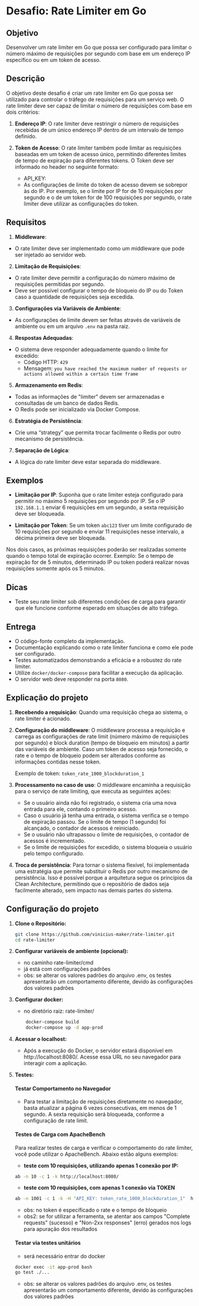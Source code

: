 # Desafio: Rate Limiter em Go

## Objetivo
Desenvolver um rate limiter em Go que possa ser configurado para limitar o número máximo de requisições por segundo com base em um endereço IP específico ou em um token de acesso.

## Descrição
O objetivo deste desafio é criar um rate limiter em Go que possa ser utilizado para controlar o tráfego de requisições para um serviço web. O rate limiter deve ser capaz de limitar o número de requisições com base em dois critérios:

1. **Endereço IP**: O rate limiter deve restringir o número de requisições recebidas de um único endereço IP dentro de um intervalo de tempo definido.

2. **Token de Acesso**: O rate limiter também pode limitar as requisições baseadas em um token de acesso único, permitindo diferentes limites de tempo de expiração para diferentes tokens. O Token deve ser informado no header no seguinte formato:
   - API_KEY: <TOKEN> 
   - As configurações de limite do token de acesso devem se sobrepor às do IP. Por exemplo, se o limite por IP for de 10 requisições por segundo e o de um token for de 100 requisições por segundo, o rate limiter deve utilizar as configurações do token.

## Requisitos

1. **Middleware**:
- O rate limiter deve ser implementado como um middleware que pode ser injetado ao servidor web.

2. **Limitação de Requisições**:
- O rate limiter deve permitir a configuração do número máximo de requisições permitidas por segundo.
- Deve ser possível configurar o tempo de bloqueio do IP ou do Token caso a quantidade de requisições seja excedida.

3. **Configurações via Variáveis de Ambiente**:
- As configurações de limite devem ser feitas através de variáveis de ambiente ou em um arquivo `.env` na pasta raiz.

4. **Respostas Adequadas**:
- O sistema deve responder adequadamente quando o limite for excedido:
    - Código HTTP: `429`
    - Mensagem: `you have reached the maximum number of requests or actions allowed within a certain time frame`

5. **Armazenamento em Redis**:
- Todas as informações de "limiter" devem ser armazenadas e consultadas de um banco de dados Redis.
- O Redis pode ser inicializado via Docker Compose.

6. **Estratégia de Persistência**:
- Crie uma “strategy” que permita trocar facilmente o Redis por outro mecanismo de persistência.

7. **Separação de Lógica**:
- A lógica do rate limiter deve estar separada do middleware.

## Exemplos

- **Limitação por IP**: Suponha que o rate limiter esteja configurado para permitir no máximo 5 requisições por segundo por IP. Se o IP `192.168.1.1` enviar 6 requisições em um segundo, a sexta requisição deve ser bloqueada.

- **Limitação por Token**: Se um token `abc123` tiver um limite configurado de 10 requisições por segundo e enviar 11 requisições nesse intervalo, a décima primeira deve ser bloqueada.

Nos dois casos, as próximas requisições poderão ser realizadas somente quando o tempo total de expiração ocorrer. Exemplo: Se o tempo de expiração for de 5 minutos, determinado IP ou token poderá realizar novas requisições somente após os 5 minutos.

## Dicas

- Teste seu rate limiter sob diferentes condições de carga para garantir que ele funcione conforme esperado em situações de alto tráfego.

## Entrega

- O código-fonte completo da implementação.
- Documentação explicando como o rate limiter funciona e como ele pode ser configurado.
- Testes automatizados demonstrando a eficácia e a robustez do rate limiter.
- Utilize `docker/docker-compose` para facilitar a execução da aplicação.
- O servidor web deve responder na porta `8080`.

## Explicação do projeto

1. **Recebendo a requisição**: Quando uma requisição chega ao sistema, o rate limiter é acionado.

2. **Configuração do middleware**: O middleware processa a requisição e carrega as configurações de rate limit (número máximo de requisições por segundo) e block duration (tempo de bloqueio em minutos) a partir das variáveis de ambiente. Caso um token de acesso seja fornecido, o rate e o tempo de bloqueio podem ser alterados conforme as informações contidas nesse token.

   Exemplo de token: `token_rate_1000_blockduration_1`

3. **Processamento no caso de uso**: O middleware encaminha a requisição para o serviço de rate limiting, que executa as seguintes ações:

    - Se o usuário ainda não foi registrado, o sistema cria uma nova entrada para ele, contando o primeiro acesso.
    - Caso o usuário já tenha uma entrada, o sistema verifica se o tempo de expiração passou. Se o limite de tempo (1 segundo) foi alcançado, o contador de acessos é reiniciado.
    - Se o usuário não ultrapassou o limite de requisições, o contador de acessos é incrementado.
    - Se o limite de requisições for excedido, o sistema bloqueia o usuário pelo tempo configurado.

4. **Troca de persistência**: Para tornar o sistema flexível, foi implementada uma estratégia que permite substituir o Redis por outro mecanismo de persistência. Isso é possível porque a arquitetura segue os princípios da Clean Architecture, permitindo que o repositório de dados seja facilmente alterado, sem impacto nas demais partes do sistema.

## Configuração do projeto

1. **Clone o Repositório:**

   ```bash
   git clone https://github.com/vinicius-maker/rate-limiter.git
   cd rate-limiter

2. **Configurar variáveis de ambiente (opcional):**
    - no caminho rate-limiter/cmd
    - já está com configurações padrões
    - obs: se alterar os valores padrões do arquivo .env, os testes apresentarão um comportamento diferente, devido às configurações dos valores padrões

3. **Configurar docker:**
    - no diretório raiz: rate-limiter/

    ```bash
        docker-compose build
        docker-compose up -d app-prod

4. **Acessar o localhost:**
    - Após a execução do Docker, o servidor estará disponível em http://localhost:8080/. Acesse essa URL no seu navegador para interagir com a aplicação.

5. **Testes:**

   #### Testar Comportamento no Navegador

   - Para testar a limitação de requisições diretamente no navegador, basta atualizar a página 6 vezes consecutivas, em menos de 1 segundo. A sexta requisição será bloqueada, conforme a configuração de rate limit.

   #### Testes de Carga com ApacheBench

   Para realizar testes de carga e verificar o comportamento do rate limiter, você pode utilizar o ApacheBench. Abaixo estão alguns exemplos:

   - **teste com 10 requisições, utilizando apenas 1 conexão por IP:**

    ```bash
    ab -n 10 -c 1 -k http://localhost:8080/
    ```

   - **teste com 10 requisições, com apenas 1 conexão via TOKEN**
    
    ```bash
    ab -n 1001 -c 1 -k -H "API_KEY: token_rate_1000_blockduration_1"  http://localhost:8080/
    ```
     - obs: no token é específicado o rate e o tempo de bloqueio
     - obs2: se for utilizar a ferramenta, se atentar aos campos "Complete requests" (sucesso) e "Non-2xx responses" (erro) gerados nos logs para apuração dos resultados

   #### Testar via testes unitários
    - será necessário entrar do docker
    ```bash
    docker exec -it app-prod bash
    go test ./...
    ```
    - obs: se alterar os valores padrões do arquivo .env, os testes apresentarão um comportamento diferente, devido às configurações dos valores padrões